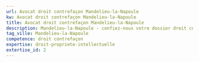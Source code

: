 ```yaml
---
url: Avocat droit contrefaçon Mandelieu-la-Napoule
kw: Avocat droit contrefaçon Mandelieu-la-Napoule
title: Avocat droit contrefaçon Mandelieu-la-Napoule
description: Mandelieu-la-Napoule - confiez-nous votre dossier droit contrefaçon
tag_ville: Mandelieu-la-Napoule
competence: droit contrefaçon
expertise: droit-propriete-intellectuelle
extertise_id: 2
---
```

